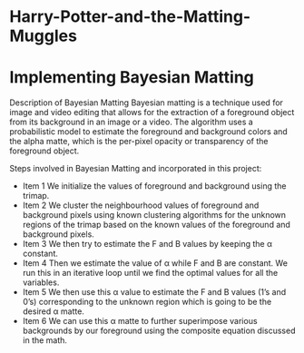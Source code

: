# Harry-Potter-and-the-Matting-Muggles

# Implementing Bayesian Matting

Description of Bayesian Matting
Bayesian matting is a technique used for image and video editing that allows for the extraction of a foreground object from its background in an image or a video. The algorithm uses a probabilistic model to estimate the foreground and background colors and the alpha matte, which is the per-pixel opacity or transparency of the foreground object.



Steps involved in Bayesian Matting and incorporated in this project:
- Item 1 
We initialize the values of foreground and background using the trimap. 
- Item 2
We cluster the neighbourhood values of foreground and background pixels using known clustering algorithms for the unknown regions of the trimap based on the known values of the foreground and background pixels.
- Item 3
We then try to estimate the F and B values by keeping the α constant.
- Item 4
Then we estimate the value of α while F and B are constant. We run this in an iterative loop until we find the optimal values for all the variables.
- Item 5
We then use this α value to estimate the F and B values (1’s and 0’s) corresponding to the unknown region which is going to be the desired α matte. 
- Item 6
We can use this α matte to further superimpose various backgrounds by our foreground using the composite equation discussed in the math.
